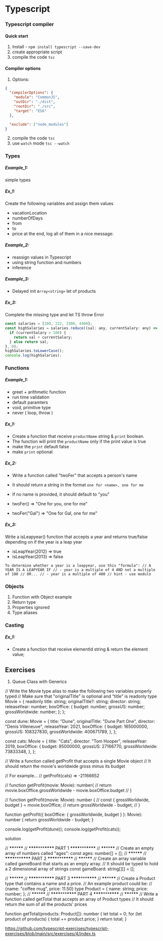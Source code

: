 # Typescript

### Typescript compiler

#### Quick start

1. Install - `npm install typescript --save-dev`
2. create appropriate script
3. compile the code `tsc`

#### Compiler options

1. Options:

```json
{
  "compilerOptions": {
    "module": "CommonJS",
    "outDir": "./dist",
    "rootDir": "./src",
    "target": "ES6"
  },

  "exclude": ["node_modules"]
}
```

2. compile the code `tsc`
3. use `watch` mode `tsc --watch`

### Types

##### Example_1:

simple types

##### Ex_1:

Create the following variables and assign them values

- vacationLocation
- numberOfDays
- from
- to
- price
  at the end, log all of them in a nice message:

##### Example_2:

- reassign values in Typescript
- using string function and numbers
- inference

##### Example_3:

- Delayed init `Array<string>` let of products

##### Ex_3:

Complete the missing type and let TS throw Error

```javascript
const salaries = [100, 222, 3300, 4400];
const highSalaries = salaries.reduce((sal: any, currentSalary: any) => {
  if (currentSalary > 100) {
    return sal + currentSalary;
  } else return sal;
}, 0);
highSalaries.toLowerCase();
console.log(highSalaries);
```

### Functions

##### Example_1:

- greet + arithmetic function
- run time validation
- default paramters
- void, primitive type
- never ( loop, throw )

##### Ex_1:

- Create a function that receive `productName` string & `print` boolean.
- The function will print the `productName` only if the print value is true
- make the `print` default false
- make `print` optional

##### Ex_2:

- Write a function called "twoFer" that accepts a person's name
- It should return a string in the format `one for <name>, one for me`
- If no name is provided, it should default to "you"

- twoFer() => "One for you, one for me"
- twoFer("Gal") => "One for Gal, one for me"

##### Ex_3:

Write a isLeapyear() function that accepts a year and returns true/false depending on if the year is a leap year

- isLeapYear(2012) => true
- isLeapYear(2013) => false

`To determine whether a year is a leapyear, use this "formula":
// A YEAR IS A LEAPYEAR IF
// - year is a multiple of 4 AND not a multiple of 100
// OR...
// - year is a multiple of 400
// hint - use modulo`

### Objects

1. Function with Object example
2. Return type
3. Properties ignored
4. Type aliases

### Casting

##### Ex_1:

- Create a function that receive elementId string & return the element value;

## Exercises

1. Queue Class with Generics

// Write the Movie type alias to make the following two variables properly typed
// Make sure that "originalTitle" is optional and "title" is readonly
type Movie = {
readonly title: string;
originalTitle?: string;
director: string;
releaseYear: number;
boxOffice: {
budget: number;
grossUS: number;
grossWorldwide: number;
};
};

const dune: Movie = {
title: "Dune",
originalTitle: "Dune Part One",
director: "Denis Villeneuve",
releaseYear: 2021,
boxOffice: {
budget: 165000000,
grossUS: 108327830,
grossWorldwide: 400671789,
},
};

const cats: Movie = {
title: "Cats",
director: "Tom Hooper",
releaseYear: 2019,
boxOffice: {
budget: 95000000,
grossUS: 27166770,
grossWorldwide: 73833348,
},
};

// Write a function called getProfit that accepts a single Movie object
// It should return the movie's worldwide gross minus its budget

// For example...
// getProfit(cats) => -21166652

// function getProfit(movie: Movie): number{
// return movie.boxOffice.grossWorldwide - movie.boxOffice.budget
// }

// function getProfit(movie: Movie): number {
// const { grossWorldwide, budget } = movie.boxOffice;
// return grossWorldwide - budget;
// }

function getProfit({ boxOffice: { grossWorldwide, budget } }: Movie): number {
return grossWorldwide - budget;
}

console.log(getProfit(dune));
console.log(getProfit(cats));

solution

// **********\*\***********\*\***********\*\***********
// **\*\*\*\***\*\*\***\*\*\*\*** PART 1 **\*\*\*\***\*\*\***\*\*\*\***
// **********\*\***********\*\***********\*\***********
// Create an empty array of numbers called "ages":
const ages: number[] = [];
// **********\*\***********\*\***********\*\***********
// **\*\*\*\***\*\*\***\*\*\*\*** PART 2 **\*\*\*\***\*\*\***\*\*\*\***
// **********\*\***********\*\***********\*\***********
// Create an array variable called gameBoard that starts as an empty array.
// It should be typed to hold a 2 dimensional array of strings
const gameBoard: string[][] = [];

// **********\*\***********\*\***********\*\***********
// **\*\*\*\***\*\*\***\*\*\*\*** PART 3 **\*\*\*\***\*\*\***\*\*\*\***
// **********\*\***********\*\***********\*\***********
// Create a Product type that contains a name and a price.
// An example product could be:
// {name: "coffee mug", price: 11.50}
type Product = {
name: string;
price: number;
};
// **********\*\***********\*\***********\*\***********
// **\*\*\*\***\*\*\***\*\*\*\*** PART 4 **\*\*\*\***\*\*\***\*\*\*\***
// **********\*\***********\*\***********\*\***********
// Write a function called getTotal that accepts an array of Product types
// It should return the sum of all the products' prices

function getTotal(products: Product[]): number {
let total = 0;
for (let product of products) {
total += product.price;
}
return total;
}

https://github.com/typescript-exercises/typescript-exercises/blob/main/src/exercises/4/index.ts
